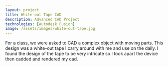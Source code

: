 ```yaml
---
layout: project
title: White-out Tape CAD
description: Advanced CAD Project
technologies: [Autodesk Fusion]
image: /assets/images/white-out-tape.jpg
---
```


For a class, we were asked to CAD a complex object with moving parts. This design was a white-out tape I carry around with me and use on the daily. I found the design of the tape to be very intricate so I took apart the device then cadded and rendered my cad. 
